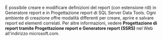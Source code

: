 È possibile creare e modificare definizioni del report \(con estensione rdl\) in Generatore report e in Progettazione report di SQL Server Data Tools. Ogni ambiente di creazione offre modalità differenti per creare, aprire e salvare report ed elementi correlati. Per altre informazioni, vedere **Progettazione di report tramite Progettazione report e Generatore report \(SSRS\)** nel Web all'indirizzo microsoft.com.